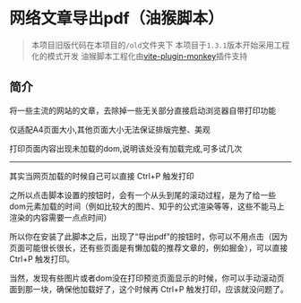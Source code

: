 # 网络文章导出pdf（油猴脚本）

> 本项目旧版代码在本项目的`/old`文件夹下
> 本项目于`1.3.1`版本开始采用工程化的模式开发
> 油猴脚本工程化由[vite-plugin-monkey](https://github.com/lisonge/vite-plugin-monkey)插件支持

## 简介

将一些主流的网站的文章，去除掉一些无关部分直接启动浏览器自带打印功能

仅适配A4页面大小,其他页面大小无法保证排版完整、美观

打印页面内容出现未加载的dom,说明该处没有加载完成,可多试几次

---

其实当网页加载的时候自己可以直接 Ctrl+P 触发打印

之所以点击脚本设置的按钮时，会有一个从头到尾的滚动过程，是为了给一些dom元素加载的时间（例如比较大的图片、知乎的公式渲染等等，这些不能马上渲染的内容需要一点点时间）

所以你在安装了此脚本之后，出现了“导出pdf”的按钮时，你可以不用点击（因为页面可能很长很长，还有些页面是有懒加载的推荐文章的，例如掘金），可以直接 Ctrl+P 触发打印。

当然，发现有些图片或者dom没在打印预览页面显示的时候，你可以手动滚动页面到那一块，确保他加载好了，这个时候再 Ctrl+P 触发打印，应该就没问题了。